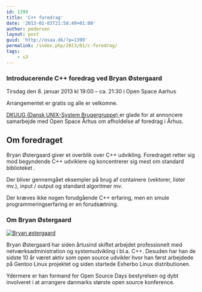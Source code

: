 ```yaml
---
id: 1399
title: 'C++ foredrag'
date: '2013-01-03T21:58:49+01:00'
author: pedersen
layout: post
guid: 'http://osaa.dk/?p=1399'
permalink: /index.php/2013/01/c-foredrag/
tags:
    - s3
---
```


### Introducerende C++ foredrag ved Bryan Østergaard

Tirsdag den 8. januar 2013 kl 19:00 – ca. 21:30 i Open Space Aarhus

Arrangementet er gratis og alle er velkomne.

[DKUUG (Dansk UNIX-System Brugergruppe) ](http://dkuug.dk/)er glade for at annoncere samarbejde med Open Space Århus om afholdelse af foredrag i Århus.

## Om foredraget

Bryan Østergaard giver et overblik over C++ udvikling. Foredraget retter sig mod begyndende C++ udviklere og koncentrerer sig mest om standard biblioteket .

Der bliver gennemgået eksempler på brug af containere (vektorer, lister mv.), input / output og standard algoritmer mv.

Der kræves ikke nogen forudgående C++ erfaring, men en smule programmeringserfaring er en forudsætning.

### Om Bryan Østergaard

[![](https://www.osaa.dk//wp-uploads/2013/01/bryan-300x200.jpg "Bryan østergaard")](https://www.osaa.dk//wp-uploads/2013/01/bryan.jpg)

Bryan Østergaard har siden årtusind skiftet arbejdet professionelt med netværksadministration og systemudvikling i bl.a. C++. Desuden har han de sidste 10 år været aktiv som open source udvikler hvor han først arbejdede på Gentoo Linux projektet og siden startede Exherbo Linux distributionen.

Ydermere er han formand for Open Source Days bestyrelsen og dybt involveret i at arrangere danmarks største open source konference.